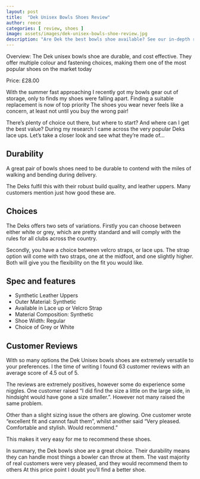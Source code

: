 ```yaml
---
layout: post
title:  "Dek Unisex Bowls Shoes Review"
author: reece
categories: [ review, shoes ]
image: assets/images/dek-unisex-bowls-shoe-review.jpg
description: "Are Dek the best bowls shoe available? See our in-depth review to find out"
---
```


<div class="overview">
  
<p>
  
Overview: The Dek unisex bowls shoe are durable, and cost effective. They offer multiple colour and fastening choices, making them one of the most popular shoes on the market today

</p>

<p>

Price: £28.00

</p>

<div class="stars">
  <i class="fas fa-star"></i>
  <i class="fas fa-star"></i>
  <i class="fas fa-star"></i>
  <i class="fas fa-star"></i>
  <i class="fas fa-star"></i>
</div>

</div>

With the summer fast approaching I recently got my bowls gear out of storage, only to finds my shoes were falling apart. Finding a suitable replacement is now of top priority The shoes you wear never feels like a concern, at least not until you buy the wrong pair!

There’s plenty of choice out there, but where to start? And where can I get the best value? During my research I came across the very popular Deks lace ups. Let’s take a closer look and see what they’re made of...

## Durability

A great pair of bowls shoes need to be durable to contend with the miles of walking and bending during delivery.

The Deks fulfil this with their robust build quality, and leather uppers. Many customers mention just how good these are.

## Choices

The Deks offers two sets of variations. Firstly you can choose between either white or grey, which are pretty standard and will comply with the rules for all clubs across the country.

Secondly, you have a choice between velcro straps, or lace ups. The strap option will come with two straps, one at the midfoot, and one slightly higher. Both will give you the flexibility on the fit you would like.

## Spec and features

- Synthetic Leather Uppers
- Outer Material: Synthetic
- Available in Lace up or Velcro Strap
- Material Composition: Synthetic
- Shoe Width: Regular
- Choice of Grey or White

## Customer Reviews
With so many options the Dek Unisex bowls shoes are extremely versatile to your preferences. I the time of writing I found 63 customer reviews with an average score of 4.5 out of 5.

The reviews are extremely positives, however some do experience some niggles. One customer raised “I did find the size a little on the large side, in hindsight would have gone a size smaller.”. However not many raised the same problem.

Other than a slight sizing issue the others are glowing. One customer wrote “excellent fit and cannot fault them”, whilst another said “Very pleased. Comfortable and stylish. Would recommend.”

This makes it very easy for me to recommend these shoes.

In summary, the Dek bowls shoe are a great choice. Their durability means they can handle most things a bowler can throw at them. The vast majority of real customers were very pleased, and they would recommend them to others At this price point I doubt you’ll find a better shoe.
